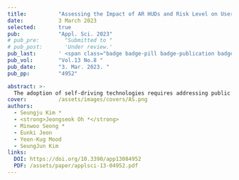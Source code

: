 ```yaml
---
title:          "Assessing the Impact of AR HUDs and Risk Level on User Experience in Self-Driving Cars: Results from a Realistic Driving Simulation"
date:           3 March 2023
selected:       true
pub:            "Appl. Sci. 2023"
# pub_pre:        "Submitted to "
# pub_post:       'Under review.'
pub_last:       ' <span class="badge badge-pill badge-publication badge-success">1<sup>st</sup> author</span>'
pub_vol:        "Vol.13 No.8 "
pub_date:       "3. Mar. 2023. "
pub_pp:         "4952"

abstract: >-
  The adoption of self-driving technologies requires addressing public concerns about their reliability and trustworthiness. To understand how user experience in self-driving vehicles is influenced by the level of risk and head-up display (HUD) information, using virtual reality (VR) and a motion simulator, we simulated risky situations including accidents with HUD information provided under different conditions. The findings revealed how HUD information related to the immediate environment and the accident’s severity influenced the user experience (UX). Further, we investigated galvanic skin response (GSR) and self-reported emotion (Valence and Arousal) annotation data and analyzed correlations between them. The results indicate significant differences and correlations between GSR data and self-reported annotation data depending on the level of risk and whether or not information was provisioned through HUD. Hence, VR simulations combined with motion platforms can be used to observe the UX (trust, perceived safety, situation awareness, immersion and presence, and reaction to events) of self-driving vehicles while controlling the road conditions such as risky situations. Our results indicate that HUD information provision significantly increases trust and situation awareness of the users, thus improving the user experience in self-driving vehicles.
cover:          /assets/images/covers/AS.png
authors:
  - Seungju Kim *
  - <strong>Jeongseok Oh *</strong>
  - Minwoo Seong *
  - Eunki Jeon
  - Yeon-Kug Mood
  - SeungJun Kim
links:
  DOI: https://doi.org/10.3390/app13084952
  PDF: /assets/paper/applsci-13-04952.pdf
---
```

